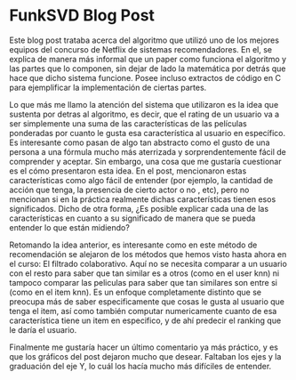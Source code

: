 # FunkSVD Blog Post 

Este blog post trataba acerca del algoritmo que utilizó uno de los mejores equipos del concurso de Netflix de sistemas recomendadores. En el, se explica de manera más informal que un paper como funciona el algoritmo y las partes que lo componen, sin dejar de lado la matemática por detrás que hace que dicho sistema funcione. Posee incluso extractos de código en C para ejemplificar la implementación de ciertas partes.

Lo que más me llamo la atención del sistema que utilizaron es la idea que sustenta por detras al algoritmo, es decir, que el rating de un usuario va a ser simplemente una suma de las características de las películas ponderadas por cuanto le gusta esa característica al usuario en específico. Es interesante como pasan de algo tan abstracto como el gusto de una persona a una fórmula mucho más aterrizada y sorprendentemente fácil de comprender y aceptar. Sin embargo, una cosa que me gustaría cuestionar es el cómo presentaron esta idea. En el post, mencionaron estas características como algo fácil de entender (por ejemplo, la cantidad de acción que tenga, la presencia de cierto actor o no , etc), pero no mencionan si en la práctica realmente dichas características tienen esos significados. Dicho de otra forma, ¿Es posible explicar cada una de las características en cuanto a su significado de manera que se pueda entender lo que están midiendo?

Retomando la idea anterior, es interesante como en este método de recomendación se alejaron de los métodos que hemos visto hasta ahora en el curso: El filtrado colaborativo. Aquí no se necesita comparar a un usuario con el resto para saber que tan similar es a otros (como en el user knn) ni tampoco comparar las peliculas para saber que tan similares son entre si (como en el item knn). Es un enfoque completamente distinto que se preocupa más de saber especificamente que cosas le gusta al usuario que tenga el item, así como también computar numericamente cuanto de esa característica tiene un item en especifico, y de ahí predecir el ranking que le daría el usuario.

Finalmente me gustaría hacer un último comentario ya más práctico, y es que los gráficos del post dejaron mucho que desear. Faltaban los ejes y la graduación del eje Y, lo cuál los hacía mucho más difíciles de entender.
